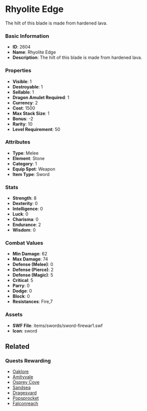# Rhyolite Edge

The hilt of this blade is made from hardened lava.

### Basic Information

- **ID**: 2604
- **Name**: Rhyolite Edge
- **Description**: The hilt of this blade is made from hardened lava.

### Properties

- **Visible**: 1
- **Destroyable**: 1
- **Sellable**: 1
- **Dragon Amulet Required**: 1
- **Currency**: 2
- **Cost**: 1500
- **Max Stack Size**: 1
- **Bonus**: -2
- **Rarity**: 10
- **Level Requirement**: 50

### Attributes

- **Type**: Melee
- **Element**: Stone
- **Category**: 1
- **Equip Spot**: Weapon
- **Item Type**: Sword

### Stats

- **Strength**: 8
- **Dexterity**: 0
- **Intelligence**: 0
- **Luck**: 0
- **Charisma**: 0
- **Endurance**: 2
- **Wisdom**: 0

### Combat Values

- **Min Damage**: 62
- **Max Damage**: 74
- **Defense (Melee)**: 0
- **Defense (Pierce)**: 2
- **Defense (Magic)**: 5
- **Critical**: 5
- **Parry**: 0
- **Dodge**: 0
- **Block**: 0
- **Resistances**: Fire,7

### Assets

- **SWF File**: items/swords/sword-firewar1.swf
- **Icon**: sword

## Related

### Quests Rewarding

- [Oaklore](../quests/453-oaklore.md)
- [Amityvale](../quests/454-amityvale.md)
- [Osprey Cove](../quests/455-osprey-cove.md)
- [Sandsea](../quests/456-sandsea.md)
- [Dragesvard](../quests/457-dragesvard.md)
- [Popsprocket](../quests/458-popsprocket.md)
- [Falconreach](../quests/459-falconreach.md)

